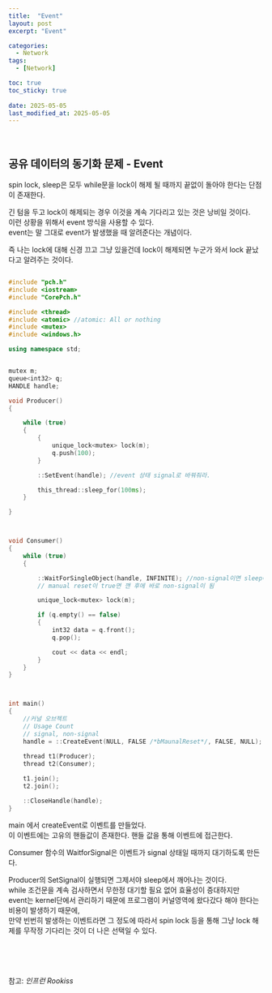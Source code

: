 ```yaml
---
title:  "Event"
layout: post
excerpt: "Event"

categories:
  - Network
tags:
  - [Network]

toc: true
toc_sticky: true
 
date: 2025-05-05
last_modified_at: 2025-05-05
---
```


<br>

## 공유 데이터의 동기화 문제 - Event

spin lock, sleep은 모두 while문을 lock이 해제 될 때까지 끝없이 돌아야 한다는 단점이 존재한다.  

긴 텀을 두고 lock이 해제되는 경우 이것을 계속 기다리고 있는 것은 낭비일 것이다.  
이런 상황을 위해서 event 방식을 사용할 수 있다.  
event는 말 그대로 event가 발생했을 때 알려준다는 개념이다.  

즉 나는 lock에 대해 신경 끄고 그냥 있을건데 lock이 해제되면 누군가 와서 lock 끝났다고 알려주는 것이다.  



```cpp

#include "pch.h"
#include <iostream>
#include "CorePch.h"

#include <thread>
#include <atomic> //atomic: All or nothing
#include <mutex>
#include <windows.h>

using namespace std;


mutex m;
queue<int32> q;
HANDLE handle;

void Producer()
{

	while (true)
	{
		{
			unique_lock<mutex> lock(m);
			q.push(100);
		}

		::SetEvent(handle); //event 상태 signal로 바꿔줘라. 

		this_thread::sleep_for(100ms);
	}

}



void Consumer()
{
	while (true)
	{

		::WaitForSingleObject(handle, INFINITE); //non-signal이면 sleep에 빠지고 대기.
		// manual reset이 true면 깬 후에 바로 non-signal이 됨

		unique_lock<mutex> lock(m);

		if (q.empty() == false)
		{
			int32 data = q.front();
			q.pop();

			cout << data << endl;
		}
	}
}



int main()
{    
	//커널 오브젝트
	// Usage Count
	// signal, non-signal
	handle = ::CreateEvent(NULL, FALSE /*bMaunalReset*/, FALSE, NULL); //kernel에서 이벤트를 만들어줌. 핸들은 그냥 정수값(ID)
	
	thread t1(Producer);
	thread t2(Consumer);

	t1.join();
	t2.join();

	::CloseHandle(handle);
}


```
main 에서 createEvent로 이벤트를 만들었다.  
이 이벤트에는 고유의 핸들값이 존재한다. 핸들 값을 통해 이벤트에 접근한다.  

Consumer 함수의 WaitforSignal은 이벤트가 signal 상태일 때까지 대기하도록 만든다.  

Producer의 SetSignal이 실행되면 그제서야 sleep에서 깨어나는 것이다.  
while 조건문을 계속 검사하면서 무한정 대기할 필요 없어 효율성이 증대하지만  
event는 kernel단에서 관리하기 때문에 프로그램이 커널영역에 왔다갔다 해야 한다는 비용이 발생하기 때문에,  
만약 빈번히 발생하는 이벤트라면 그 정도에 따라서 spin lock 등을 통해 그냥 lock 해제를 무작정 기다리는 것이 더 나은 선택일 수 있다.  


<br>
<br>
<br>

참고: _인프런 Rookiss_